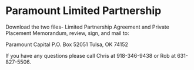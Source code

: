 # Paramount Limited Partnership
Download the two files- Limited Partnership Agreement and Private Placement Memorandum, review, sign, and mail to:

Paramount Capital 
P.O. Box 52051 
Tulsa, OK 74152

If you have any questions please call Chris at 918-346-9438 or Rob at 631-827-5506.

